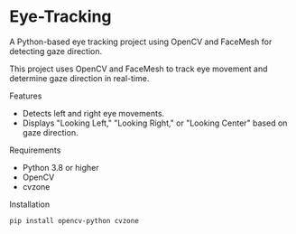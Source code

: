 # Eye-Tracking
A Python-based eye tracking project using OpenCV and FaceMesh for detecting gaze direction.


This project uses OpenCV and FaceMesh to track eye movement and determine gaze direction in real-time.

Features
- Detects left and right eye movements.
- Displays "Looking Left," "Looking Right," or "Looking Center" based on gaze direction.

Requirements
- Python 3.8 or higher
- OpenCV
- cvzone

Installation
```bash
pip install opencv-python cvzone

